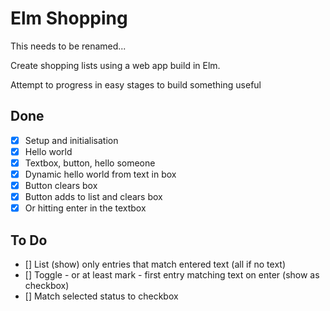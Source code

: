 # Elm Shopping

This needs to be renamed...

Create shopping lists using a web app build in Elm.

Attempt to progress in easy stages to build something useful

## Done

* [x] Setup and initialisation
* [x] Hello world
* [x] Textbox, button, hello someone
* [x] Dynamic hello world from text in box
* [x] Button clears box
* [x] Button adds to list and clears box
* [x] Or hitting enter in the textbox

## To Do

* [] List (show) only entries that match entered text (all if no text)
* [] Toggle - or at least mark - first entry matching text on enter (show as checkbox)
* [] Match selected status to checkbox